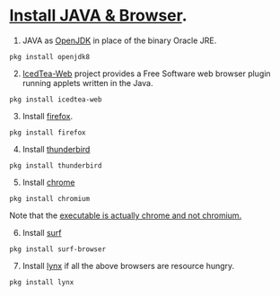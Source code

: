 # [Install JAVA & Browser](https://www.freebsd.org/doc/en_US.ISO8859-1/books/handbook/desktop-browsers.html).

1. JAVA as [OpenJDK](http://www.freshports.org/java/openjdk8) in place of the binary Oracle JRE.
```
pkg install openjdk8
```

2. [IcedTea-Web](http://www.freshports.org/java/icedtea-web) project provides a Free Software web browser plugin
running applets written in the Java.
```
pkg install icedtea-web
```

3. Install [firefox](http://www.freshports.org/www/firefox).
```
pkg install firefox
```

4. Install [thunderbird](http://www.freshports.org/mail/thunderbird)
```
pkg install thunderbird
```

5. Install [chrome](http://www.freshports.org/www/chromium)
```
pkg install chromium
```
Note that the [executable is actually chrome and not chromium.](https://www.freebsd.org/doc/en_US.ISO8859-1/books/handbook/desktop-browsers.html)

6. Install [surf](https://www.freshports.org/www/surf)
```
pkg install surf-browser
```

7. Install [lynx](https://www.freshports.org/www/lynx/) if all the above browsers are resource hungry.
```
pkg install lynx
```
